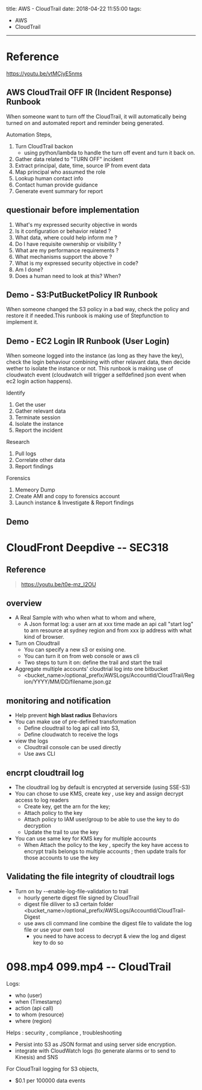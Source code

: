 title: AWS - CloudTrail
date: 2018-04-22 11:55:00
tags:
- AWS
- CloudTrail
---

# Reference

https://youtu.be/vtMCjyE5nms

## AWS CloudTrail OFF IR (Incident Response) Runbook

When someone want to turn off the CloudTrail, it will automatically being turned on and automated report and reminder being generated.

Automation Steps,

1. Turn CloudTrail backon
   * using python/lambda to handle the turn off event and turn it back on.
2. Gather data related to "TURN OFF" incident
3. Extract principal, date, time, source IP from event data
4. Map principal who assumed the role
5. Lookup human contact info
6. Contact human provide guidance
7. Generate event summary for report

## questionair before implementation

1. What's my expressed security objective in words
2. Is it configuration or behavior related ?
3. What data, where could help inform me ?
4. Do I have requisite ownership or visibility ?
5. What are my performance requirements ?
6. What mechanisms support the above ?
7. What is my expressed security objective in code?
8. Am I done?
9. Does a human need to look at this? When?

## Demo - S3:PutBucketPolicy IR Runbook

When someone changed the S3 policy in a bad way, check the policy and restore it if needed.This runbook is making use of Stepfunction to implement it.

## Demo - EC2 Login IR Runbook (User Login)

When someone logged into the instance (as long as they have the key), check the login behaviour combining with other relavant data, then decide wether to isolate the instance or not.
This runbook is making use of cloudwatch event (cloudwatch will trigger a selfdefined json event when ec2 login action happens).

Identify

1. Get the user
2. Gather relevant data
3. Terminate session
4. Isolate the instance
5. Report the incident

Research

1. Pull logs
2. Correlate other data
3. Report findings

Forensics

1. Memeory Dump
2. Create AMI and copy to forensics account
3. Launch instance & Investigate & Report findings


## Demo


# CloudFront Deepdive -- SEC318

## Reference

> https://youtu.be/t0e-mz_I2OU

## overview

* A Real Sample with who when what to whom and where,
  * A Json format log: a user arn at xxx time made an api call "start log" to arn resource at sydney region and from xxx ip address with what kind of browser.
* Turn on Cloudtrail
  * You can specify a new s3 or exising one.
  * You can turn it on from web console or aws cli
  * Two steps to turn it on: define the trail and start the trail
* Aggregate multiple accounts' cloudtrial log into one bitbucket
  * <bucket_name>/optional_prefix/AWSLogs/AccountId/CloudTrail/Region/YYYY/MM/DD/filename.json.gz

## monitoring and notification

* Help prevent __high blast radius__ Behaviors
* You can make use of pre-defined transformation
   * Define cloudtrail to log api call into S3,
   * Define cloudwatch to receive the logs
* view the logs
   * Cloudtrail console can be used directly
   * Use aws CLI


## encrpt cloudtrail log

* The cloudtrail log by default is encrypted at serverside (using SSE-S3)
* You can chose to use KMS, create key , use key and assign decrypt access to log readers
   * Create key, get the arn for the key;
   * Attach policy to the key
   * Attach policy to IAM user/group to be able to use the key to do decryption
   * Update the trail to use the key
* You can use same key for KMS key for multiple accounts
   * When Attach the policy to the key , specify the key have access to encrypt trails belongs to multiple accounts ; then update trails for those accounts to use the key


## Validating the file integrity of cloudtrail logs

* Turn on by --enable-log-file-validation to trail
   * hourly generte digest file signed by CloudTrail
   * digest file diliver to s3 certain folder <bucket_name>/optional_prefix/AWSLogs/AccountId/CloudTrail-Digest
   * use aws cli command line combine the digest file to validate the log file or use your own tool
     * you need to have access to decrypt & view the log and digest key to do so



# 098.mp4 099.mp4 -- CloudTrail

Logs:
* who (user)
* when (Timestamp)
* action (api call)
* to whom (resource)
* where (region)



Helps : security , compliance , troubleshooting

* Persist into S3 as JSON format and using server side encryption.
* integrate with CloudWatch logs (to generate alarms or to send to Kinesis) and SNS



For CloudTrail logging for S3 objects,
  * $0.1 per 100000 data events
